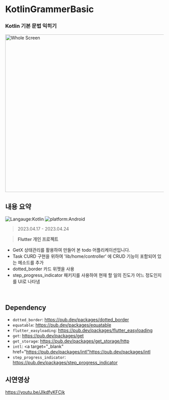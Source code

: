 # KotlinGrammerBasic
### Kotlin 기본 문법 익히기
<img src="screen.png" alt="Whole Screen" width="1280px" height="500px">

## 내용 요약
![Langauge:Kotlin](https://img.shields.io/badge/Language-Kotlin-orange) ![platform:Android](https://img.shields.io/badge/Platform-Android-red)
> 2023.04.17 - 2023.04.24   
 
> **Flutter 개인 프로젝트**
* GetX 상태관리를 활용하여 만들어 본 todo 어플리케이션입니다.
* Task CURD 구현을 위하여 'lib/home/controller' 에 CRUD 기능이 포함되어 있는 메소드를 추가
* dotted_border 카드 위젯을 사용
* step_progress_indicator 패키지를 사용하여 현재 할 일의 진도가 어느 정도인지를 UI로 나타냄
<br>

## Dependency
- `dotted_border`:  <a target="_blank" href="https://pub.dev/packages/dotted_border">https://pub.dev/packages/dotted_border</a>
- `equatable`: <a target="_blank" href="https://pub.dev/packages/equatable">https://pub.dev/packages/equatable</a>
- `flutter_easyloading`: <a target="_blank" href="https://pub.dev/packages/flutter_easyloading">https://pub.dev/packages/flutter_easyloading</a>
- `get`:  <a target="_blank" href="https://pub.dev/packages/get">https://pub.dev/packages/get</a>
- `get_storage`: <a target="_blank" href="https://pub.dev/packages/get_storage">https://pub.dev/packages/get_storage/http</a>
- `intl`: <a target="_blank" href="https://pub.dev/packages/intl"https://pub.dev/packages/intl</a>
- `step_progress_indicator`: <a target="_blank" href="https://pub.dev/packages/step_progress_indicator">https://pub.dev/packages/step_progress_indicator</a>

## 시연영상
https://youtu.be/JIkdfyKFCjk
